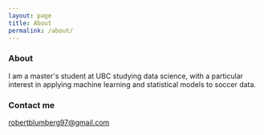 ```yaml
---
layout: page
title: About
permalink: /about/
---
```


### About

I am a master's student at UBC studying data science, with a particular interest in applying machine learning and statistical models to soccer data. 

### Contact me

[robertblumberg97@gmail.com](mailto:robertblumberg97@gmail.com)
